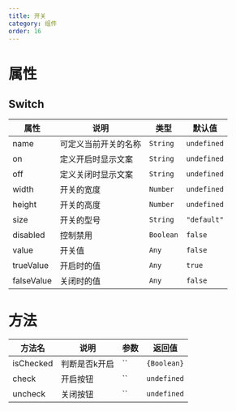 ```yaml
---
title: 开关
category: 组件
order: 16
---
```


# 属性

## Switch

| 属性 | 说明 | 类型 | 默认值 |
| --- | --- | --- | --- |
| name | 可定义当前开关的名称 | `String` | `undefined` |
| on | 定义开启时显示文案 | `String` | `undefined` |
| off | 定义关闭时显示文案 | `String` | `undefined` |
| width | 开关的宽度 | `Number` | `undefined` |
| height | 开关的高度 | `Number` | `undefined` |
| size | 开关的型号 | `String` | `"default"` |
| disabled | 控制禁用 | `Boolean` | `false` |
| value | 开关值 | `Any` | `false` |
| trueValue | 开启时的值 | `Any` | `true` |
| falseValue | 关闭时的值 | `Any` | `false` |

# 方法

| 方法名 | 说明 | 参数 | 返回值 |
| --- | --- | --- | --- |
| isChecked | 判断是否k开启 | `` | `{Boolean}` |
| check | 开启按钮 | `` | `undefined` |
| uncheck | 关闭按钮 | `` | `undefined` |
